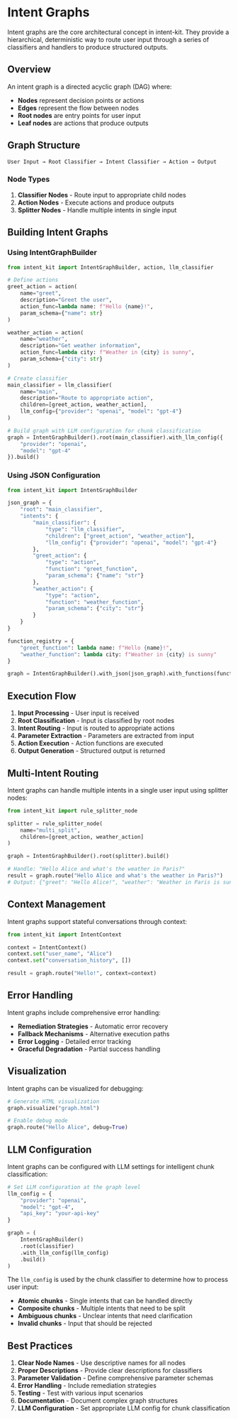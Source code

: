 # Intent Graphs

Intent graphs are the core architectural concept in intent-kit. They provide a hierarchical, deterministic way to route user input through a series of classifiers and handlers to produce structured outputs.

## Overview

An intent graph is a directed acyclic graph (DAG) where:

- **Nodes** represent decision points or actions
- **Edges** represent the flow between nodes
- **Root nodes** are entry points for user input
- **Leaf nodes** are actions that produce outputs

## Graph Structure

```
User Input → Root Classifier → Intent Classifier → Action → Output
```

### Node Types

1. **Classifier Nodes** - Route input to appropriate child nodes
2. **Action Nodes** - Execute actions and produce outputs
3. **Splitter Nodes** - Handle multiple intents in single input

## Building Intent Graphs

### Using IntentGraphBuilder

```python
from intent_kit import IntentGraphBuilder, action, llm_classifier

# Define actions
greet_action = action(
    name="greet",
    description="Greet the user",
    action_func=lambda name: f"Hello {name}!",
    param_schema={"name": str}
)

weather_action = action(
    name="weather",
    description="Get weather information",
    action_func=lambda city: f"Weather in {city} is sunny",
    param_schema={"city": str}
)

# Create classifier
main_classifier = llm_classifier(
    name="main",
    description="Route to appropriate action",
    children=[greet_action, weather_action],
    llm_config={"provider": "openai", "model": "gpt-4"}
)

# Build graph with LLM configuration for chunk classification
graph = IntentGraphBuilder().root(main_classifier).with_llm_config({
    "provider": "openai",
    "model": "gpt-4"
}).build()
```

### Using JSON Configuration

```python
from intent_kit import IntentGraphBuilder

json_graph = {
    "root": "main_classifier",
    "intents": {
        "main_classifier": {
            "type": "llm_classifier",
            "children": ["greet_action", "weather_action"],
            "llm_config": {"provider": "openai", "model": "gpt-4"}
        },
        "greet_action": {
            "type": "action",
            "function": "greet_function",
            "param_schema": {"name": "str"}
        },
        "weather_action": {
            "type": "action",
            "function": "weather_function",
            "param_schema": {"city": "str"}
        }
    }
}

function_registry = {
    "greet_function": lambda name: f"Hello {name}!",
    "weather_function": lambda city: f"Weather in {city} is sunny"
}

graph = IntentGraphBuilder().with_json(json_graph).with_functions(function_registry).build()
```

## Execution Flow

1. **Input Processing** - User input is received
2. **Root Classification** - Input is classified by root nodes
3. **Intent Routing** - Input is routed to appropriate actions
4. **Parameter Extraction** - Parameters are extracted from input
5. **Action Execution** - Action functions are executed
6. **Output Generation** - Structured output is returned

## Multi-Intent Routing

Intent graphs can handle multiple intents in a single user input using splitter nodes:

```python
from intent_kit import rule_splitter_node

splitter = rule_splitter_node(
    name="multi_split",
    children=[greet_action, weather_action]
)

graph = IntentGraphBuilder().root(splitter).build()

# Handle: "Hello Alice and what's the weather in Paris?"
result = graph.route("Hello Alice and what's the weather in Paris?")
# Output: {"greet": "Hello Alice!", "weather": "Weather in Paris is sunny"}
```

## Context Management

Intent graphs support stateful conversations through context:

```python
from intent_kit import IntentContext

context = IntentContext()
context.set("user_name", "Alice")
context.set("conversation_history", [])

result = graph.route("Hello!", context=context)
```

## Error Handling

Intent graphs include comprehensive error handling:

- **Remediation Strategies** - Automatic error recovery
- **Fallback Mechanisms** - Alternative execution paths
- **Error Logging** - Detailed error tracking
- **Graceful Degradation** - Partial success handling

## Visualization

Intent graphs can be visualized for debugging:

```python
# Generate HTML visualization
graph.visualize("graph.html")

# Enable debug mode
graph.route("Hello Alice", debug=True)
```

## LLM Configuration

Intent graphs can be configured with LLM settings for intelligent chunk classification:

```python
# Set LLM configuration at the graph level
llm_config = {
    "provider": "openai",
    "model": "gpt-4",
    "api_key": "your-api-key"
}

graph = (
    IntentGraphBuilder()
    .root(classifier)
    .with_llm_config(llm_config)
    .build()
)
```

The `llm_config` is used by the chunk classifier to determine how to process user input:
- **Atomic chunks** - Single intents that can be handled directly
- **Composite chunks** - Multiple intents that need to be split
- **Ambiguous chunks** - Unclear intents that need clarification
- **Invalid chunks** - Input that should be rejected

## Best Practices

1. **Clear Node Names** - Use descriptive names for all nodes
2. **Proper Descriptions** - Provide clear descriptions for classifiers
3. **Parameter Validation** - Define comprehensive parameter schemas
4. **Error Handling** - Include remediation strategies
5. **Testing** - Test with various input scenarios
6. **Documentation** - Document complex graph structures
7. **LLM Configuration** - Set appropriate LLM config for chunk classification
